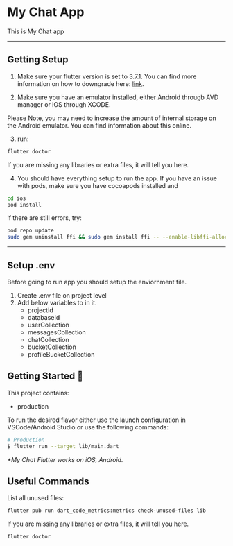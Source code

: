 # My Chat App

This is My Chat app

---

## Getting Setup

1. Make sure your flutter version is set to 3.7.1. You can find more information on how to downgrade here: [link](https://fluttercorner.com/how-to-downgrade-flutter-sdk/).

2. Make sure you have an emulator installed, either Android througb AVD manager or iOS through XCODE.

Please Note, you may need to increase the amount of internal storage on the Android emulator. You can find information about this online.

3. run:

```sh
flutter doctor
```

If you are missing any libraries or extra files, it will tell you here.

4. You should have everything setup to run the app. If you have an issue with pods, make sure you have cocoapods installed and

```sh
cd ios
pod install
```

if there are still errors, try:

```sh
pod repo update
sudo gem uninstall ffi && sudo gem install ffi -- --enable-libffi-alloc
```

---

## Setup .env
Before going to run app you should setup the enviornment file.
1. Create .env file on project level
2. Add below variables to in it.
    - projectId
    - databaseId
    - userCollection
    - messagesCollection
    - chatCollection
    - bucketCollection
    - profileBucketCollection

## Getting Started 🚀

This project contains:

- production

To run the desired flavor either use the launch configuration in VSCode/Android Studio or use the following commands:

```sh
# Production
$ flutter run --target lib/main.dart
```

_\*My Chat Flutter works on iOS, Android._

## Useful Commands

List all unused files:

```sh
flutter pub run dart_code_metrics:metrics check-unused-files lib
```

If you are missing any libraries or extra files, it will tell you here.

```sh
flutter doctor
```
